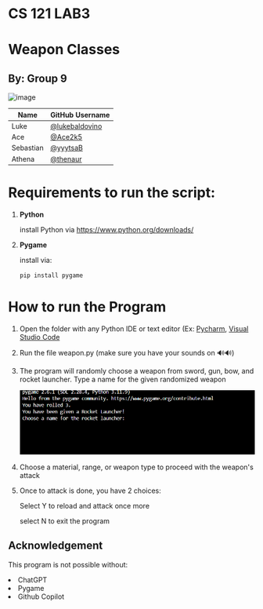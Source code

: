 # CS 121 LAB3
# Weapon Classes
## By: Group 9 
![image](https://github.com/user-attachments/assets/5cb62dd9-1de9-4c3b-9974-e3e07c89ebde)

| Name      | GitHub Username |
|-----------|-----------------|
| Luke      | [@lukebaldovino](https://github.com/lukebaldovino) |
| Ace       | [@Ace2k5](https://github.com/Ace2k5) |
| Sebastian | [@yyytsaB](https://github.com/yyytsaB) |
| Athena    | [@thenaur](https://github.com/thenaur) |

# Requirements to run the script:

1. **Python**

    install Python via https://www.python.org/downloads/


2. **Pygame**


    install via: 


    ```bash
    pip install pygame
    ```
# How to run the Program

1. Open the folder with any Python IDE or text editor (Ex: [Pycharm](https://www.jetbrains.com/pycharm/), [Visual Studio Code](https://code.visualstudio.com/)

2. Run the file weapon.py (make sure you have your sounds on 🔊🔊)

3. The program will randomly choose a weapon from sword, gun, bow, and rocket launcher. Type a name for the given randomized weapon
     

      ![image](https://github.com/Ace2k5/CS121_LAB-3_ACTIVITY_CS-1203_GROUP-9/blob/master/images/Screenshot%202025-05-11%20073308.png?raw=true)
    




4. Choose a material, range, or weapon type to proceed with the weapon's attack




5. Once to attack is done, you have 2 choices:
    
    Select Y to reload and attack once more
    
    select N to exit the program


## Acknowledgement
This program is not possible without:
<li> ChatGPT
<li> Pygame
<li> Github Copilot


